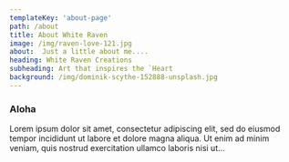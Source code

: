 ```yaml
---
templateKey: 'about-page'
path: /about
title: About White Raven
image: /img/raven-love-121.jpg
about:  Just a little about me....  
heading: White Raven Creations
subheading: Art that inspires the `Heart
background: /img/dominik-scythe-152888-unsplash.jpg
---
```

### Aloha
Lorem ipsum dolor sit amet, consectetur adipiscing elit, sed do eiusmod tempor incididunt ut labore et dolore magna aliqua. Ut enim ad minim veniam, quis nostrud exercitation ullamco laboris nisi ut…
